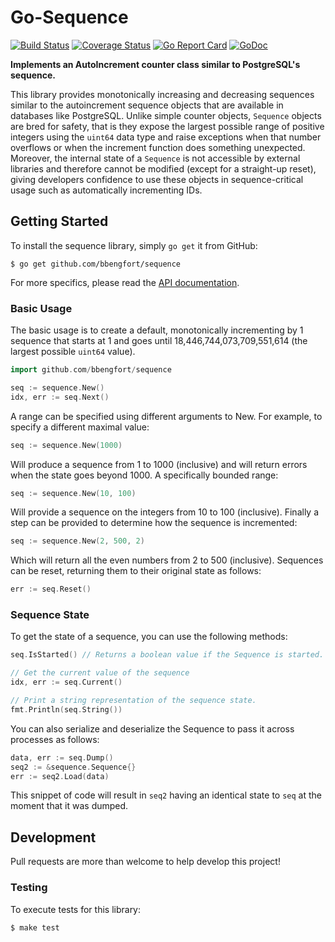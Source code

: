 # Go-Sequence

[![Build Status](https://travis-ci.org/bbengfort/sequence.svg?branch=master)](https://travis-ci.org/bbengfort/sequence)
[![Coverage Status](https://coveralls.io/repos/github/bbengfort/sequence/badge.svg?branch=master)](https://coveralls.io/github/bbengfort/sequence?branch=master)
[![Go Report Card](https://goreportcard.com/badge/github.com/bbengfort/sequence)](https://goreportcard.com/report/github.com/bbengfort/sequence)
[![GoDoc](https://godoc.org/github.com/bbengfort/sequence?status.svg)](https://godoc.org/github.com/bbengfort/sequence)

**Implements an AutoIncrement counter class similar to PostgreSQL's sequence.**

This library provides monotonically increasing and decreasing sequences similar to the autoincrement sequence objects that are available in databases like PostgreSQL. Unlike simple counter objects, `Sequence` objects are bred for safety, that is they expose the largest possible range of positive integers using the `uint64` data type and raise exceptions when that number overflows or when the increment function does something unexpected. Moreover, the internal state of a `Sequence` is not accessible by external libraries and therefore cannot be modified (except for a straight-up reset), giving developers confidence to use these objects in sequence-critical usage such as automatically incrementing IDs.

## Getting Started

To install the sequence library, simply `go get` it from GitHub:

```
$ go get github.com/bbengfort/sequence
```

For more specifics, please read the [API documentation](https://godoc.org/github.com/bbengfort/sequence).

### Basic Usage

The basic usage is to create a default, monotonically incrementing by 1 sequence that starts at 1 and goes until 18,446,744,073,709,551,614 (the largest possible `uint64` value).

```go
import github.com/bbengfort/sequence

seq := sequence.New()
idx, err := seq.Next()
```

A range can be specified using different arguments to New. For example, to specify a different maximal value:

```go
seq := sequence.New(1000)
```

Will produce a sequence from 1 to 1000 (inclusive) and will return errors when the state goes beyond 1000. A specifically bounded range:

```go
seq := sequence.New(10, 100)
```

Will provide a sequence on the integers from 10 to 100 (inclusive). Finally a step can be provided to determine how the sequence is incremented:

```go
seq := sequence.New(2, 500, 2)
```

Which will return all the even numbers from 2 to 500 (inclusive). Sequences can be reset, returning them to their original state as follows:

```go
err := seq.Reset()
```

### Sequence State

To get the state of a sequence, you can use the following methods:

```go
seq.IsStarted() // Returns a boolean value if the Sequence is started.

// Get the current value of the sequence
idx, err := seq.Current()

// Print a string representation of the sequence state.
fmt.Println(seq.String())
```

You can also serialize and deserialize the Sequence to pass it across processes as follows:

```go
data, err := seq.Dump()
seq2 := &sequence.Sequence{}
err := seq2.Load(data)
```

This snippet of code will result in `seq2` having an identical state to `seq` at the moment that it was dumped.

## Development

Pull requests are more than welcome to help develop this project!

### Testing

To execute tests for this library:

```
$ make test
```
